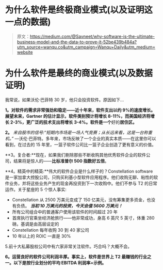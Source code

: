 # 为什么软件是终极商业模式(以及证明这一点的数据)

> 原文：<https://medium.com/@Savneet/why-software-is-the-ultimate-business-model-and-the-data-to-prove-it-52be439b484a?utm_source=wanqu.co&utm_campaign=Wanqu+Daily&utm_medium=website>

# 为什么软件是最终的商业模式(以及数据证明)

我常说，如果沃伦·巴菲特 30 岁，他只会投资软件。原因如下…

**1。对软件的需求非常强劲和稳定——近十年来，软件支出以约 9%的速度增长。展望未来，Gartner 的估计显示，软件类别预计将增长 8-11%，而美国经济将增长 2-3%，更广泛的技术支出将增长 3-4%。软件是一个**好的**居住区。**





**2。** *来自股市的信号:“短期内市场是一场人气竞赛；从长远来看，这是一台称重机。”* —沃伦·巴菲特。多年来，市场反映了一个企业的真实本质——在这里你可以看到，在过去的 15 年里，一篮子软件公司比一篮子企业创造了更有意义的价值。



**3。复合者:**现在，如果我们剔除那些不断收购其他优秀软件企业的软件公司，结果将是惊人的——**比标准普尔 500 指数好五倍**。



**4。精英中的精英:**伟大的软件企业是什么样子的？Constellation software 是一家加拿大控股公司，只购买利基小型软件应用程序。他们收购无聊、粘性的软件业务，并将这些业务产生的现金再投资到下一次收购中。他们不参与 T2 的日常运作。关于星座的 5 个惊人事实:

*   Constellation 从 2500 万美元变成了 150 亿美元，没有筹集更多资金，也没有负债。 ***当初 10 万美元的投资，今天会值 5600 万美元！***
*   所有公司组合中的普通客户使用该软件的时间超过 20 年
*   首席执行官乘坐经济舱旅行——他非常成功，身高 6 英尺 5 英寸，体重 280 磅。基调是由高层设定的
*   Constellation 每年收购 30 到 40 家公司
*   10 年以上的 ROIC 一直是 30%



5.前十大私募股权公司中有六家非常关注软件。巧合吗？大概不会。



**6。运营良好的软件公司利润丰厚。事实上，软件是世界上 T2 最赚钱的行业之一。以下是按行业划分的平均 EBITDA 利润率+示例。**











